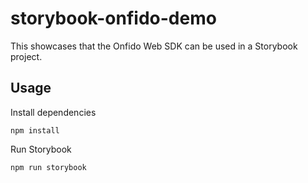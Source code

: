 # storybook-onfido-demo
This showcases that the Onfido Web SDK can be used in a Storybook project.

## Usage

Install dependencies

`npm install`

Run Storybook

`npm run storybook`
